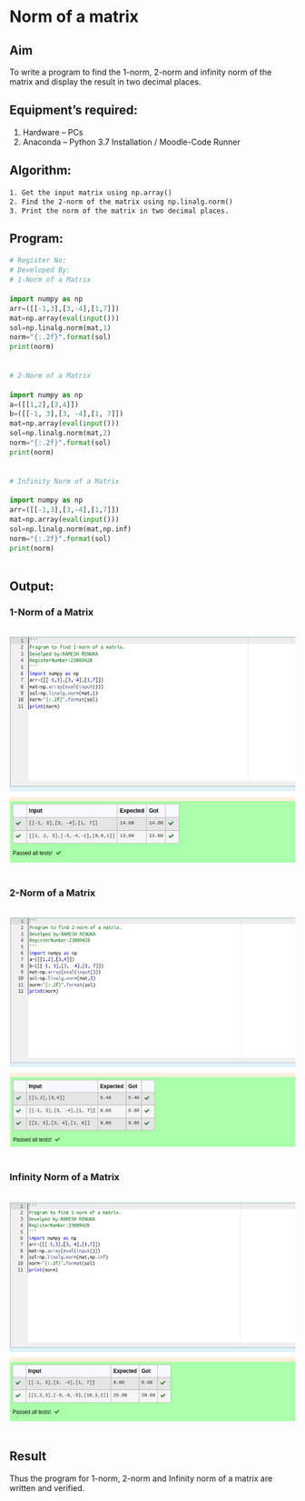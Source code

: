 # Norm of a matrix
## Aim
To write a program to find the 1-norm, 2-norm and infinity norm of the matrix and display the result in two decimal places.
## Equipment’s required:
1.	Hardware – PCs
2.	Anaconda – Python 3.7 Installation / Moodle-Code Runner
## Algorithm:
	1. Get the input matrix using np.array()   
    2. Find the 2-norm of the matrix using np.linalg.norm()
	3. Print the norm of the matrix in two decimal places.
## Program:
```Python
# Register No:
# Developed By:
# 1-Norm of a Matrix

import numpy as np
arr=([[-1,3],[3,-4],[1,7]])
mat=np.array(eval(input()))
sol=np.linalg.norm(mat,1)
norm="{:.2f}".format(sol)
print(norm)


# 2-Norm of a Matrix

import numpy as np
a=([[1,2],[3,4]])
b=([[-1, 3],[3, -4],[1, 7]])
mat=np.array(eval(input()))
sol=np.linalg.norm(mat,2)
norm="{:.2f}".format(sol)
print(norm)


# Infinity Norm of a Matrix

import numpy as np
arr=([[-1,3],[3,-4],[1,7]])
mat=np.array(eval(input()))
sol=np.linalg.norm(mat,np.inf)
norm="{:.2f}".format(sol)
print(norm)



```
## Output:
### 1-Norm of a Matrix
<br>![](CR1.png)
<br>
<br>

### 2-Norm of a Matrix
<br>![](CR2.png)
<br>
<br>

### Infinity Norm of a Matrix
<br>![](CR3.png)
<br>
<br>

## Result
Thus the program for 1-norm, 2-norm and Infinity norm of a matrix are written and verified.
